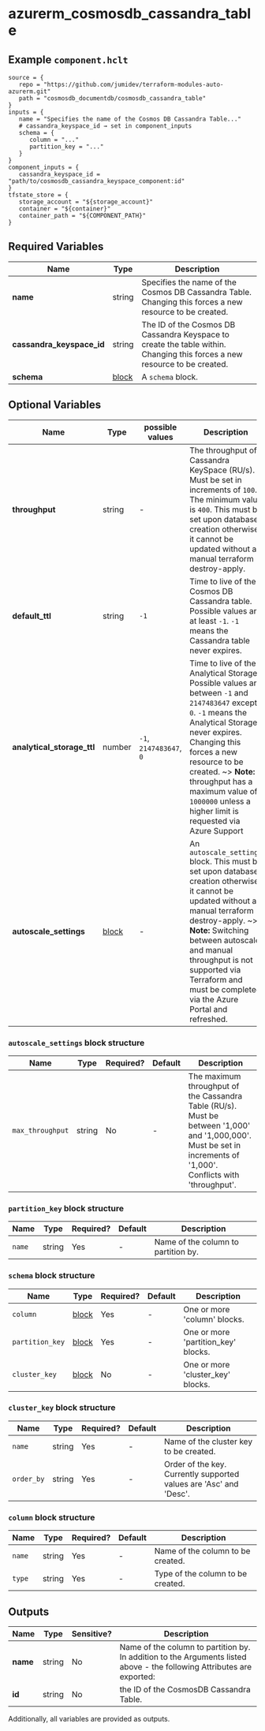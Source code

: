 # azurerm_cosmosdb_cassandra_table



## Example `component.hclt`

```hcl
source = {
   repo = "https://github.com/jumidev/terraform-modules-auto-azurerm.git"   
   path = "cosmosdb_documentdb/cosmosdb_cassandra_table"   
}
inputs = {
   name = "Specifies the name of the Cosmos DB Cassandra Table..."   
   # cassandra_keyspace_id → set in component_inputs
   schema = {
      column = "..."      
      partition_key = "..."      
   }   
}
component_inputs = {
   cassandra_keyspace_id = "path/to/cosmosdb_cassandra_keyspace_component:id"   
}
tfstate_store = {
   storage_account = "${storage_account}"   
   container = "${container}"   
   container_path = "${COMPONENT_PATH}"   
}
```

## Required Variables

| Name | Type |  Description |
| ---- | --------- |  ----------- |
| **name** | string |  Specifies the name of the Cosmos DB Cassandra Table. Changing this forces a new resource to be created. | 
| **cassandra_keyspace_id** | string |  The ID of the Cosmos DB Cassandra Keyspace to create the table within. Changing this forces a new resource to be created. | 
| **schema** | [block](#schema-block-structure) |  A `schema` block. | 

## Optional Variables

| Name | Type |  possible values |  Description |
| ---- | --------- |  ----------- | ----------- |
| **throughput** | string |  -  |  The throughput of Cassandra KeySpace (RU/s). Must be set in increments of `100`. The minimum value is `400`. This must be set upon database creation otherwise it cannot be updated without a manual terraform destroy-apply. | 
| **default_ttl** | string |  `-1`  |  Time to live of the Cosmos DB Cassandra table. Possible values are at least `-1`. `-1` means the Cassandra table never expires. | 
| **analytical_storage_ttl** | number |  `-1`, `2147483647`, `0`  |  Time to live of the Analytical Storage. Possible values are between `-1` and `2147483647` except `0`. `-1` means the Analytical Storage never expires. Changing this forces a new resource to be created. ~> **Note:** throughput has a maximum value of `1000000` unless a higher limit is requested via Azure Support | 
| **autoscale_settings** | [block](#autoscale_settings-block-structure) |  -  |  An `autoscale_settings` block. This must be set upon database creation otherwise it cannot be updated without a manual terraform destroy-apply. ~> **Note:** Switching between autoscale and manual throughput is not supported via Terraform and must be completed via the Azure Portal and refreshed. | 

### `autoscale_settings` block structure

| Name | Type | Required? | Default | Description |
| ---- | ---- | --------- | ------- | ----------- |
| `max_throughput` | string | No | - | The maximum throughput of the Cassandra Table (RU/s). Must be between '1,000' and '1,000,000'. Must be set in increments of '1,000'. Conflicts with 'throughput'. |

### `partition_key` block structure

| Name | Type | Required? | Default | Description |
| ---- | ---- | --------- | ------- | ----------- |
| `name` | string | Yes | - | Name of the column to partition by. |

### `schema` block structure

| Name | Type | Required? | Default | Description |
| ---- | ---- | --------- | ------- | ----------- |
| `column` | [block](#column-block-structure) | Yes | - | One or more 'column' blocks. |
| `partition_key` | [block](#partition_key-block-structure) | Yes | - | One or more 'partition_key' blocks. |
| `cluster_key` | [block](#cluster_key-block-structure) | No | - | One or more 'cluster_key' blocks. |

### `cluster_key` block structure

| Name | Type | Required? | Default | Description |
| ---- | ---- | --------- | ------- | ----------- |
| `name` | string | Yes | - | Name of the cluster key to be created. |
| `order_by` | string | Yes | - | Order of the key. Currently supported values are 'Asc' and 'Desc'. |

### `column` block structure

| Name | Type | Required? | Default | Description |
| ---- | ---- | --------- | ------- | ----------- |
| `name` | string | Yes | - | Name of the column to be created. |
| `type` | string | Yes | - | Type of the column to be created. |



## Outputs

| Name | Type | Sensitive? | Description |
| ---- | ---- | --------- | --------- |
| **name** | string | No  | Name of the column to partition by. In addition to the Arguments listed above - the following Attributes are exported: | 
| **id** | string | No  | the ID of the CosmosDB Cassandra Table. | 

Additionally, all variables are provided as outputs.
